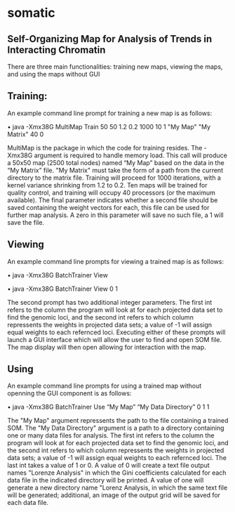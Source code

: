 # somatic
## Self-Organizing Map for Analysis of Trends in Interacting Chromatin

There are three main functionalities: training new maps, viewing the maps, and using the maps without GUI


## Training:
An example command line prompt for training a new map is as follows:

• java -Xmx38G MultiMap Train 50 50 1.2 0.2 1000 10 1 "My Map" "My Matrix" 40 0

MultiMap is the package in which the code for training resides. The -Xmx38G argument is
required to handle memory load. This call will produce a 50x50 map (2500 total nodes) named
“My Map” based on the data in the “My Matrix” file. "My Matrix" must take the form of a path from the current directory to the matrix file. Training will proceed for 1000 iterations, with a kernel variance shrinking from 1.2 to 0.2. Ten maps will be trained for quality control, and training will occupy 40 processors (or the maximum available). The final parameter indicates whether a second file should be saved containing the weight vectors for each, this file can be used for further map analysis. A zero in this parameter will save no such file, a 1 will save the file.

## Viewing
An example command line prompts for viewing a trained map is as follows:

• java -Xmx38G BatchTrainer View

• java -Xmx38G BatchTrainer View 0 1

The second prompt has two additional integer parameters. The first int refers to the column the program will look at for each projected data set to find the genomic loci, and the second int refers to which column repressents the weights in projected data sets; a value of -1 will assign equal weights to each refernced loci. Executing either of these prompts will launch a GUI interface which will allow the user to find and open SOM file. The map display will then open allowing for interaction with the map.

## Using
An example command line prompts for using a trained map without openning the GUI component is as follows:

• java -Xmx38G BatchTrainer Use “My Map” “My Data Directory” 0 1 1

The "My Map" argument repressents the path to the file containing a trained SOM. The "My Data Directory" argument is a path to a directory containing one or many data files for analysis. The first int refers to the column the program will look at for each projected data set to find the genomic loci, and the second int refers to which column repressents the weights in projected data sets; a value of -1 will assign equal weights to each refernced loci. The last int takes a value of 1 or 0. A value of 0 will create a text file output names "Lorenze Analysis" in which the Gini coefficients calculated for each data file in the indicated directory will be printed. A value of one will generate a new directory name "Lorenz Analysis, in which the same text file will be generated; additional, an image of the output grid will be saved for each data file.
